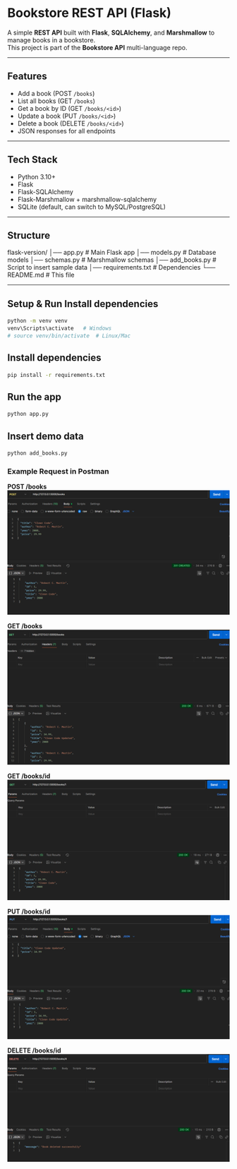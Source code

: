 # Bookstore REST API (Flask)

A simple **REST API** built with **Flask**, **SQLAlchemy**, and **Marshmallow** to manage books in a bookstore.  
This project is part of the **Bookstore API** multi-language repo.

---

## Features

- Add a book (POST `/books`)  
- List all books (GET `/books`)  
- Get a book by ID (GET `/books/<id>`)  
- Update a book (PUT `/books/<id>`)  
- Delete a book (DELETE `/books/<id>`)  
- JSON responses for all endpoints  

---

## Tech Stack

- Python 3.10+  
- Flask  
- Flask-SQLAlchemy  
- Flask-Marshmallow + marshmallow-sqlalchemy  
- SQLite (default, can switch to MySQL/PostgreSQL)  

---

##  Structure

flask-version/
│── app.py # Main Flask app
│── models.py # Database models
│── schemas.py # Marshmallow schemas
│── add_books.py # Script to insert sample data
│── requirements.txt # Dependencies
└── README.md # This file


---

##  Setup & Run Install dependencies


```bash
python -m venv venv
venv\Scripts\activate   # Windows
# source venv/bin/activate  # Linux/Mac

```

## Install dependencies
```bash
pip install -r requirements.txt
```
## Run the app
```bash
python app.py
```
## Insert demo data
```bash
python add_books.py
```

### Example Request in Postman

**POST /books**
![Add Book Screenshot](screenshots/add_book.png)

**GET /books**
![Get Books Screenshot](screenshots/get_books.png)

**GET /books/id**
![Get a book by ID](screenshots/get_single.png)

**PUT /books/id**
![Update a book Screenshot](screenshots/update_book.png)

**DELETE /books/id**
![Delete a book Screenshot](screenshots/delete_book.png)